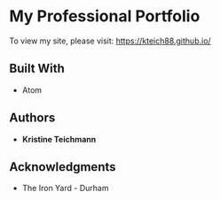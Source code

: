 # My Professional Portfolio
  
To view my site, please visit: https://kteich88.github.io/

## Built With

* Atom

## Authors

* **Kristine Teichmann**

## Acknowledgments

* The Iron Yard - Durham
